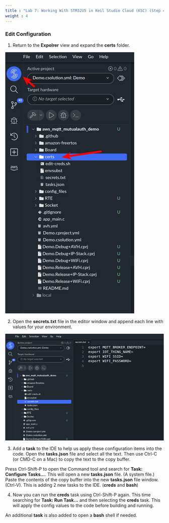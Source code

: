```yaml
---
title : "Lab 7: Working With STM32U5 in Keil Studio Cloud (KSC) (Step 4)"
weight : 4
---
```


### Edit Configuration

1. Return to the **Expolrer** view and expand the **certs** folder.

![explorer](/static/explorer-view.png)

2. Open the **secrets.txt** file in the editor window and append each line with values for your environment.

![edit secrets](/static/edit-secrets.png)

3. Add a **task** to the IDE to help us apply these configuration items into the code. Open the **tasks.json** file and select all the text. Then use Ctrl-C (or CMD-C on a Mac) to copy the text to the copy buffer. 

Press Ctrl-Shift-P to open the Command tool and search for **Task: Configure Tasks...**. This will open a new **tasks.json** file. (A system file.) Paste the contents of the copy buffer into the new **tasks.json** file window. (Ctrl-V). This is adding 2 new tasks to the IDE. (**creds** and **bash**)

4. Now you can run the **creds** task using Ctrl-Shift-P again. This time searching for **Task: Run Task...** and then selecting the **creds** task. This will apply the config values to the code before building and running.

An additional **task** is also added to open a **bash** shell if needed.

